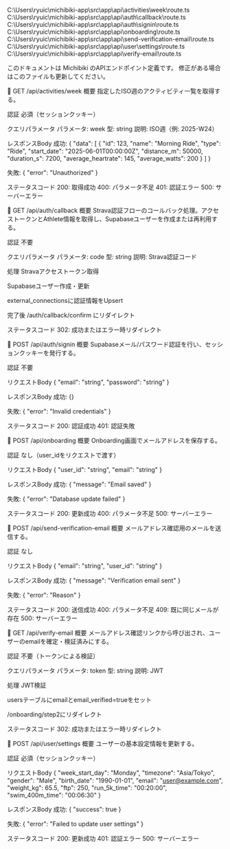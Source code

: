 
C:\Users\ryuic\michibiki-app\src\app\api\activities\week\route.ts
C:\Users\ryuic\michibiki-app\src\app\api\auth\callback\route.ts
C:\Users\ryuic\michibiki-app\src\app\api\auth\signin\route.ts
C:\Users\ryuic\michibiki-app\src\app\api\onboarding\route.ts
C:\Users\ryuic\michibiki-app\src\app\api\send-verification-email\route.ts
C:\Users\ryuic\michibiki-app\src\app\api\user\settings\route.ts
C:\Users\ryuic\michibiki-app\src\app\api\verify-email\route.ts


このドキュメントは Michibiki のAPIエンドポイント定義です。
修正がある場合はこのファイルも更新してください。

🔹 GET /api/activities/week
概要
指定したISO週のアクティビティ一覧を取得する。

認証
必須（セッションクッキー）

クエリパラメータ
パラメータ: week
型: string
説明: ISO週（例: 2025-W24）

レスポンスBody
成功:
{
"data": [
{
"id": 123,
"name": "Morning Ride",
"type": "Ride",
"start_date": "2025-06-01T00:00:00Z",
"distance_m": 50000,
"duration_s": 7200,
"average_heartrate": 145,
"average_watts": 200
}
]
}

失敗:
{
"error": "Unauthorized"
}

ステータスコード
200: 取得成功
400: パラメータ不足
401: 認証エラー
500: サーバーエラー

🔹 GET /api/auth/callback
概要
Strava認証フローのコールバック処理。アクセストークンとAthlete情報を取得し、Supabaseユーザーを作成または再利用する。

認証
不要

クエリパラメータ
パラメータ: code
型: string
説明: Strava認証コード

処理
Stravaアクセストークン取得

Supabaseユーザー作成・更新

external_connectionsに認証情報をUpsert

完了後 /auth/callback/confirm にリダイレクト

ステータスコード
302: 成功またはエラー時リダイレクト

🔹 POST /api/auth/signin
概要
Supabaseメール/パスワード認証を行い、セッションクッキーを発行する。

認証
不要

リクエストBody
{
"email": "string",
"password": "string"
}

レスポンスBody
成功:
{}

失敗:
{
"error": "Invalid credentials"
}

ステータスコード
200: 認証成功
401: 認証失敗

🔹 POST /api/onboarding
概要
Onboarding画面でメールアドレスを保存する。

認証
なし（user_idをリクエストで渡す）

リクエストBody
{
"user_id": "string",
"email": "string"
}

レスポンスBody
成功:
{
"message": "Email saved"
}

失敗:
{
"error": "Database update failed"
}

ステータスコード
200: 更新成功
400: パラメータ不足
500: サーバーエラー

🔹 POST /api/send-verification-email
概要
メールアドレス確認用のメールを送信する。

認証
なし

リクエストBody
{
"email": "string",
"user_id": "string"
}

レスポンスBody
成功:
{
"message": "Verification email sent"
}

失敗:
{
"error": "Reason"
}

ステータスコード
200: 送信成功
400: パラメータ不足
409: 既に同じメールが存在
500: サーバーエラー

🔹 GET /api/verify-email
概要
メールアドレス確認リンクから呼び出され、ユーザーのemailを確定・検証済みにする。

認証
不要（トークンによる検証）

クエリパラメータ
パラメータ: token
型: string
説明: JWT

処理
JWT検証

usersテーブルにemailとemail_verified=trueをセット

/onboarding/step2にリダイレクト

ステータスコード
302: 成功またはエラー時リダイレクト

🔹 POST /api/user/settings
概要
ユーザーの基本設定情報を更新する。

認証
必須（セッションクッキー）

リクエストBody
{
"week_start_day": "Monday",
"timezone": "Asia/Tokyo",
"gender": "Male",
"birth_date": "1990-01-01",
"email": "user@example.com",
"weight_kg": 65.5,
"ftp": 250,
"run_5k_time": "00:20:00",
"swim_400m_time": "00:06:30"
}

レスポンスBody
成功:
{
"success": true
}

失敗:
{
"error": "Failed to update user settings"
}

ステータスコード
200: 更新成功
401: 認証エラー
500: サーバーエラー